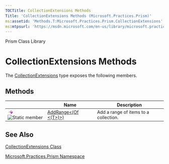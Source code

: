 ```yaml
---
TOCTitle: CollectionExtensions Methods
Title: 'CollectionExtensions Methods (Microsoft.Practices.Prism)'
ms:assetid: 'Methods.T:Microsoft.Practices.Prism.CollectionExtensions'
ms:mtpsurl: 'https://msdn.microsoft.com/en-us/library/microsoft.practices.prism.collectionextensions_methods(v=pandp.50)'
---
```


Prism Class Library

CollectionExtensions Methods
============================

The [CollectionExtensions](https://msdn.microsoft.com/library/microsoft.practices.prism.collectionextensions) type exposes the following members.

Methods
-------

<span id="methodTableToggle"></span>
<table>

<thead>
<tr class="header">
<th> </th>
<th>Name</th>
<th>Description</th>
</tr>
</thead>
<tbody>
<tr class="odd">
<td><img src="images/public-method.gif" title="Public method" /><img src="https://msdn.microsoft.com/en-us/Gg430971.static(en-us,PandP.50).gif" title="Static member" /></td>
<td><a href="https://msdn.microsoft.com/library/microsoft.practices.prism.collectionextensions.addrange%60%601(system.collections.objectmodel.collection%7b%60%600%7d%2csystem.collections.generic.ienumerable%7b%60%600%7d)">AddRange&lt;(Of &lt;(T&gt;)&gt;)</a></td>
<td><div class="summary">
Add a range of items to a collection.
</div></td>
</tr>
</tbody>
</table>

See Also
--------


[CollectionExtensions Class](https://msdn.microsoft.com/library/microsoft.practices.prism.collectionextensions)

[Microsoft.Practices.Prism Namespace](https://msdn.microsoft.com/library/microsoft.practices.prism)
